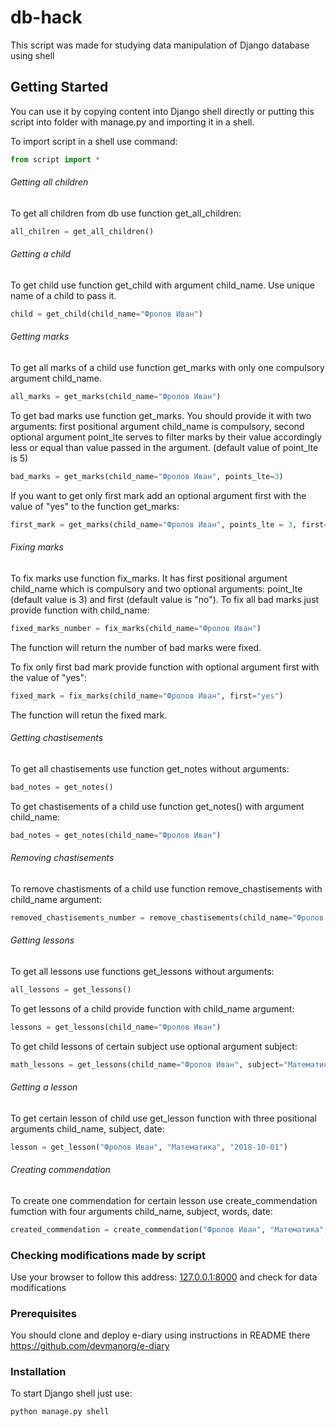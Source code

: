 # db-hack

This script was made for studying data manipulation of Django database using  shell

## Getting Started

You can use it by copying content into Django shell directly or putting this script into folder with manage.py and importing it in a shell.

To import script in a shell use command:

```python 
from script import *
```

###### Getting all children
To get all children from db use function get_all_children:

```python
all_chilren = get_all_children()
```

###### Getting a child
To get child use function get_child with argument child_name. Use unique name of a child to pass it.

```python
child = get_child(child_name="Фролов Иван")
```

###### Getting marks
To get all marks of a child use function get_marks with only one compulsory argument child_name.

```python
all_marks = get_marks(child_name="Фролов Иван")
```

To get bad marks use function get_marks. You should provide it with two arguments: first positional argument child_name is compulsory, second optional argument point_lte serves to filter marks by their value accordingly less or equal than value passed in the argument. (default value of point_lte is 5)

```python
bad_marks = get_marks(child_name="Фролов Иван", points_lte=3)
```

If you want to get only first mark add an optional argument first with the value of "yes" to the function get_marks:

```python
first_mark = get_marks(child_name="Фролов Иван", points_lte = 3, first="yes")
```

###### Fixing marks

To fix marks use function fix_marks. It has first positional argument child_name which is compulsory and two optional arguments: point_lte (default value is 3) and first (default value is "no").
To fix all bad marks just provide function with child_name:

```python
fixed_marks_number = fix_marks(child_name="Фролов Иван")
```

The function will return the number of bad marks were fixed.

To fix only first bad mark provide function with optional argument first with the value of "yes":

```python
fixed_mark = fix_marks(child_name="Фролов Иван", first="yes")
```

The function will retun the fixed mark.

###### Getting chastisements

To get all chastisements use function get_notes without arguments:

```python
bad_notes = get_notes()
```

To get chastisements of a child use function get_notes() with argument child_name:

```python
bad_notes = get_notes(child_name="Фролов Иван")
```

###### Removing chastisements

To remove chastisments of a child use function remove_chastisements with child_name argument:

```python
removed_chastisements_number = remove_chastisements(child_name="Фролов Иван")
```

###### Getting lessons

To get all lessons use functions get_lessons without arguments:

```python
all_lessons = get_lessons()
```

To get lessons of a child provide function with child_name argument:

```python
lessons = get_lessons(child_name="Фролов Иван")
```

To get child lessons of certain subject use optional argument subject:

```python
math_lessons = get_lessons(child_name="Фролов Иван", subject="Математика")
```


###### Getting a lesson

To get certain lesson of child use get_lesson function with three positional arguments child_name, subject, date:

```python
lesson = get_lesson("Фролов Иван", "Математика", "2018-10-01")
```

###### Creating commendation

To create one commendation for certain lesson use create_commendation fumction with four arguments child_name, subject, words, date:

```python
created_commendation = create_commendation("Фролов Иван", "Математика", "Хвалю", "2018-10-01")
```

### Checking modifications made by script

Use your browser to follow this address: [127.0.0.1:8000](http://127.0.0.1:8000) and check for data modifications

### Prerequisites

You should clone and deploy e-diary using instructions in README there https://github.com/devmanorg/e-diary

### Installation

To start Django shell just use:

```bash
python manage.py shell
```
